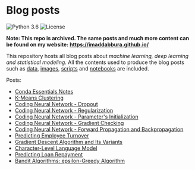 # Blog posts
![Python 3.6](https://img.shields.io/badge/Python-3.6-blue.svg)
![License](https://img.shields.io/badge/Code%20License-MIT-blue.svg)

**Note: This repo is archived. The same posts and much more content can be found on my website: https://imaddabbura.github.io/**

This repository hosts all blog posts about *machine learning, deep learning and statistical modeling*. All the contents used to produce the blog posts such as [data](data/), [images](images/), [scripts](scripts/) and [notebooks](notebooks) are included.

Posts:
- [Conda Essentials Notes](https://imaddabbura.github.io/post/conda_essentials/)
- [K-Means Clustering](https://imaddabbura.github.io/post/kmeans_clustering/)
- [Coding Neural Network - Dropout](https://imaddabbura.github.io/post/coding_neural_network_dropout/)
- [Coding Neural Network - Regularization](https://imaddabbura.github.io/post/coding_neural_network_regularization/)
- [Coding Neural Network - Parameter's Initialization](https://imaddabbura.github.io/post/coding_neural_network_parameters_initialization/)
- [Coding Neural Network - Gradient Checking](https://imaddabbura.github.io/post/coding_neural_network_gradient_checking/)
- [Coding Neural Network - Forward Propagation and Backpropagation](https://imaddabbura.github.io/post/coding_neural_network_fwd_bckwd_prop/)
- [Predicting Employee Turnover](https://imaddabbura.github.io/post/predicting_employee_turnover/)
- [Gradient Descent Algorithm and Its Variants](https://imaddabbura.github.io/post/gradient_descent_algorithms/)
- [Character-Level Language Model](https://imaddabbura.github.io/post/character_level_language_model/)
- [Predicting Loan Repayment](https://imaddabbura.github.io/post/predicting_loan_repayment/)
- [Bandit Algorithms: epsilon-Greedy Algorithm](https://imaddabbura.github.io/post/epsilon_greedy_algorithm/)
